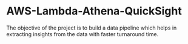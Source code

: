 # AWS-Lambda-Athena-QuickSight
The objective of the project is to build a data pipeline which helps in extracting insights from the data with faster turnaround time. 

